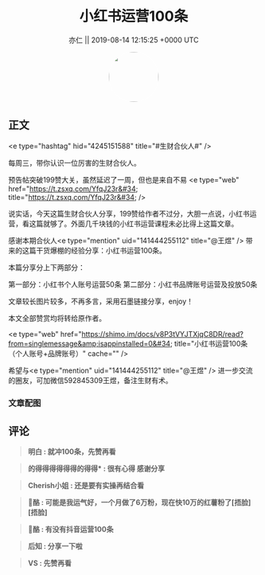 <h1 align="center">小红书运营100条</h1>




<p align="center">
    <a>亦仁 || 2019-08-14 12:15:25 &#43;0000 UTC</a>
</p>

<div align="center">
    <img src="https://images.zsxq.com/Fn3NQqCN8nuGF86yZPXSbEsl0mb3?e=1590940799&amp;token=kIxbL07-8jAj8w1n4s9zv64FuZZNEATmlU_Vm6zD:pfbNc8W3hS0oYG_hyXXh_rHMHuc=" width="100" height="100" style="border:1px solid;border-radius:50%; color:#ffffff"/>
</div>




## 正文

<div>
&lt;e type=&#34;hashtag&#34; hid=&#34;4245151588&#34; title=&#34;#生财合伙人#&#34; /&gt; 

每周三，带你认识一位厉害的生财合伙人。

预告帖突破199赞大关，虽然延迟了一周，但也是来自不易 &lt;e type=&#34;web&#34; href=&#34;https://t.zsxq.com/YfqJ23r&#34; title=&#34;https://t.zsxq.com/YfqJ23r&#34; /&gt;

说实话，今天这篇生财合伙人分享，199赞给作者不过分，大胆一点说，小红书运营，看这篇就够了。外面几千块钱的小红书运营课程未必比得上这篇文章。

感谢本期合伙人&lt;e type=&#34;mention&#34; uid=&#34;141444255112&#34; title=&#34;@王煜&#34; /&gt; 带来的这篇干货爆棚的经验分享：小红书运营100条。

本篇分享分上下两部分：

第一部分：小红书个人账号运营50条 
第二部分：小红书品牌账号运营及投放50条

文章较长图片较多，不再多言，采用石墨链接分享，enjoy！ 

本文全部赞赏均将转给原作者。

&lt;e type=&#34;web&#34; href=&#34;https://shimo.im/docs/v8P3tVYJTXjqC8DR/read?from=singlemessage&amp;isappinstalled=0&#34; title=&#34;小红书运营100条（个人账号&#43;品牌账号）&#34; cache=&#34;&#34; /&gt;

希望与&lt;e type=&#34;mention&#34; uid=&#34;141444255112&#34; title=&#34;@王煜&#34; /&gt; 进一步交流的圈友，可加微信592845309王煜，备注生财有术。
</div>

### 文章配图

<div class="image" align="center">

</div>


## 评论

<div align="left">
<div>

<blockquote >
<span> <strong>明白 : 就冲100条，先赞再看 </strong></span>
</blockquote>

<blockquote >
<span> <strong>的得得得得得得的得得* : 很有心得 感谢分享 </strong></span>
</blockquote>

<blockquote >
<span> <strong>Cherish小姐 : 还是要有实操再结合看 </strong></span>
</blockquote>

<blockquote >
<span> <strong>🍍酪 : 可能是我运气好，一个月做了6万粉，现在快10万的红薯粉了[捂脸][捂脸] </strong></span>
</blockquote>

<blockquote >
<span> <strong>🍍酪 : 有没有抖音运营100条 </strong></span>
</blockquote>

<blockquote >
<span> <strong>后知 : 分享一下啦 </strong></span>
</blockquote>

<blockquote >
<span> <strong>VS : 先赞再看 </strong></span>
</blockquote>

</div>
</div>